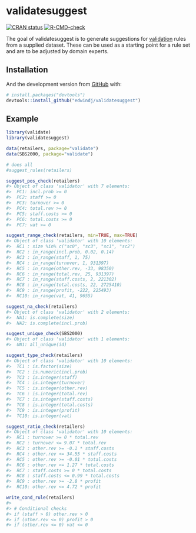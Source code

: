 
<!-- README.md is generated from README.Rmd. Please edit that file -->

# validatesuggest

<!-- badges: start -->

[![CRAN
status](https://www.r-pkg.org/badges/version/validatesuggest)](https://CRAN.R-project.org/package=validatesuggest)
[![R-CMD-check](https://github.com/edwindj/validatesuggest/workflows/R-CMD-check/badge.svg)](https://github.com/edwindj/validatesuggest/actions)
<!-- badges: end -->

The goal of validatesuggest is to generate suggestions for
[validation](https://CRAN.R-project.org/package=validate) rules from a
supplied dataset. These can be used as a starting point for a rule set
and are to be adjusted by domain experts.

## Installation

And the development version from [GitHub](https://github.com/) with:

``` r
# install.packages("devtools")
devtools::install_github("edwindj/validatesuggest")
```

## Example

``` r
library(validate)
library(validatesuggest)

data(retailers, package="validate")
data(SBS2000, package="validate")

# does all
#suggest_rules(retailers)

suggest_pos_check(retailers)
#> Object of class 'validator' with 7 elements:
#>  PC1: incl.prob >= 0
#>  PC2: staff >= 0
#>  PC3: turnover >= 0
#>  PC4: total.rev >= 0
#>  PC5: staff.costs >= 0
#>  PC6: total.costs >= 0
#>  PC7: vat >= 0

suggest_range_check(retailers, min=TRUE, max=TRUE)
#> Object of class 'validator' with 10 elements:
#>  RC1 : size %in% c("sc0", "sc3", "sc1", "sc2")
#>  RC2 : in_range(incl.prob, 0.02, 0.14)
#>  RC3 : in_range(staff, 1, 75)
#>  RC4 : in_range(turnover, 1, 931397)
#>  RC5 : in_range(other.rev, -33, 98350)
#>  RC6 : in_range(total.rev, 25, 931397)
#>  RC7 : in_range(staff.costs, 2, 221302)
#>  RC8 : in_range(total.costs, 22, 2725410)
#>  RC9 : in_range(profit, -222, 225493)
#>  RC10: in_range(vat, 41, 9655)

suggest_na_check(retailers)
#> Object of class 'validator' with 2 elements:
#>  NA1: is.complete(size)
#>  NA2: is.complete(incl.prob)

suggest_unique_check(SBS2000)
#> Object of class 'validator' with 1 elements:
#>  UN1: all_unique(id)

suggest_type_check(retailers)
#> Object of class 'validator' with 10 elements:
#>  TC1 : is.factor(size)
#>  TC2 : is.numeric(incl.prob)
#>  TC3 : is.integer(staff)
#>  TC4 : is.integer(turnover)
#>  TC5 : is.integer(other.rev)
#>  TC6 : is.integer(total.rev)
#>  TC7 : is.integer(staff.costs)
#>  TC8 : is.integer(total.costs)
#>  TC9 : is.integer(profit)
#>  TC10: is.integer(vat)

suggest_ratio_check(retailers)
#> Object of class 'validator' with 10 elements:
#>  RC1 : turnover >= 0 * total.rev
#>  RC2 : turnover <= 9.07 * total.rev
#>  RC3 : other.rev >= -0.1 * staff.costs
#>  RC4 : other.rev <= 34.55 * staff.costs
#>  RC5 : other.rev >= -0.01 * total.costs
#>  RC6 : other.rev <= 1.27 * total.costs
#>  RC7 : staff.costs >= 0 * total.costs
#>  RC8 : staff.costs <= 0.99 * total.costs
#>  RC9 : other.rev >= -2.8 * profit
#>  RC10: other.rev <= 4.72 * profit

write_cond_rule(retailers)
#> 
#> # Conditional checks
#> if (staff > 0) other.rev > 0
#> if (other.rev <= 0) profit > 0
#> if (other.rev <= 0) vat <= 0
```
